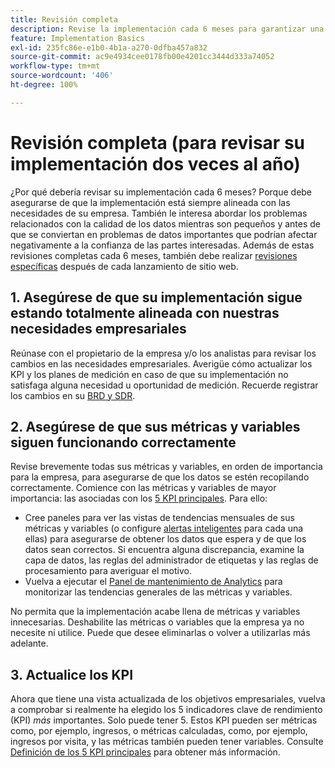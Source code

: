 ```yaml
---
title: Revisión completa
description: Revise la implementación cada 6 meses para garantizar una alineación continua con los KPI y las necesidades del la empresa.
feature: Implementation Basics
exl-id: 235fc86e-e1b0-4b1a-a270-0dfba457a832
source-git-commit: ac9e4934cee0178fb00e4201cc3444d333a74052
workflow-type: tm+mt
source-wordcount: '406'
ht-degree: 100%

---
```


# Revisión completa (para revisar su implementación dos veces al año)

¿Por qué debería revisar su implementación cada 6 meses? Porque debe asegurarse de que la implementación está siempre alineada con las necesidades de su empresa. También le interesa abordar los problemas relacionados con la calidad de los datos mientras son pequeños y antes de que se conviertan en problemas de datos importantes que podrían afectar negativamente a la confianza de las partes interesadas. Además de estas revisiones completas cada 6 meses, también debe realizar [revisiones específicas](/help/implement/review/focused-review.md) después de cada lanzamiento de sitio web.

## 1. Asegúrese de que su implementación sigue estando totalmente alineada con nuestras necesidades empresariales

Reúnase con el propietario de la empresa y/o los analistas para revisar los cambios en las necesidades empresariales. Averigüe cómo actualizar los KPI y los planes de medición en caso de que su implementación no satisfaga alguna necesidad u oportunidad de medición. Recuerde registrar los cambios en su [BRD y SDR](https://experienceleague.adobe.com/docs/analytics-learn/tutorials/implementation/implementation-basics/creating-a-business-requirements-document.html?lang=es#implementation).

## 2. Asegúrese de que sus métricas y variables siguen funcionando correctamente

Revise brevemente todas sus métricas y variables, en orden de importancia para la empresa, para asegurarse de que los datos se estén recopilando correctamente. Comience con las métricas y variables de mayor importancia: las asociadas con los [5 KPI principales](https://experienceleague.adobe.com/docs/analytics/implementation/review/define-kpis.html?lang=es#review). Para ello:

* Cree paneles para ver las vistas de tendencias mensuales de sus métricas y variables (o configure [alertas inteligentes](https://experienceleague.adobe.com/docs/analytics/analyze/analysis-workspace/virtual-analyst/intelligent-alerts/intellligent-alerts.html?lang=es#analysis-workspace) para cada una ellas) para asegurarse de obtener los datos que espera y de que los datos sean correctos. Si encuentra alguna discrepancia, examine la capa de datos, las reglas del administrador de etiquetas y las reglas de procesamiento para averiguar el motivo.
* Vuelva a ejecutar el [Panel de mantenimiento de Analytics](https://assets.adobe.com/public/9549dbe7-765a-4899-77b8-85cbba1a4252) para monitorizar las tendencias generales de las métricas y variables.

No permita que la implementación acabe llena de métricas y variables innecesarias. Deshabilite las métricas o variables que la empresa ya no necesite ni utilice. Puede que desee eliminarlas o volver a utilizarlas más adelante.

## 3. Actualice los KPI

Ahora que tiene una vista actualizada de los objetivos empresariales, vuelva a comprobar si realmente ha elegido los 5 indicadores clave de rendimiento (KPI) *más* importantes. Solo puede tener 5. Estos KPI pueden ser métricas como, por ejemplo, ingresos, o métricas calculadas, como, por ejemplo, ingresos por visita, y las métricas también pueden tener variables. Consulte [Definición de los 5 KPI principales](/help/implement/review/define-kpis.md) para obtener más información.
